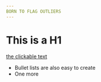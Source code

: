 ```yaml
---
BORN TO FLAG OUTLIERS
---
```


# This is a H1

[the clickable text](http://google.com/)

* Bullet lists are also easy to create
* One more
